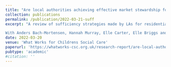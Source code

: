 ```yaml
---
title: "Are local authorities achieving effective market stewardship for childrens social care services? a synthesis of sufficiency strategies for children in care in england."
collection: publications
permalink: /publication/2022-03-21-suff
excerpt: "A review of sufficiency strategies made by LAs for residential childrens social care  <br> <br> 

With Anders Bach-Mortensen, Hannah Murray, Elle Carter, Elle Briggs and Aoife O'Higgens"
date: 2022-03-20
venue: 'What Works for Childrens Social Care'
paperurl: 'https://whatworks-csc.org.uk/research-report/are-local-authorities-achieving-effective-market-stewardship-for-childrens-social-care-services/'
pubtype: 'academic'
#citation: ''
---
```

